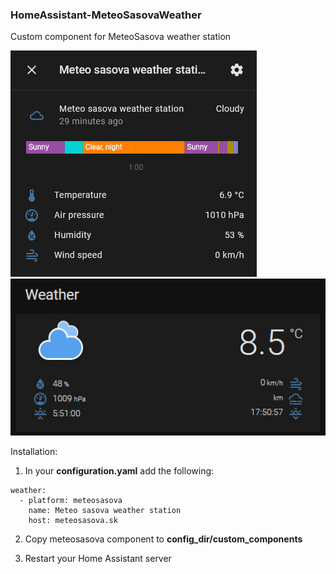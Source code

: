 ### HomeAssistant-MeteoSasovaWeather

Custom component for MeteoSasova weather station

![Image of Preview1](https://github.com/mobicek/HomeAssistant-MeteoSasovaWeather/blob/main/images/detail.jpg)
![Image of Preview2](https://github.com/mobicek/HomeAssistant-MeteoSasovaWeather/blob/main/images/card.jpg)

Installation:

1. In your **configuration.yaml** add the following:

```
weather:
  - platform: meteosasova
    name: Meteo sasova weather station
    host: meteosasova.sk
```    

2. Copy meteosasova component to **config_dir/custom_components**   

3. Restart your Home Assistant server
